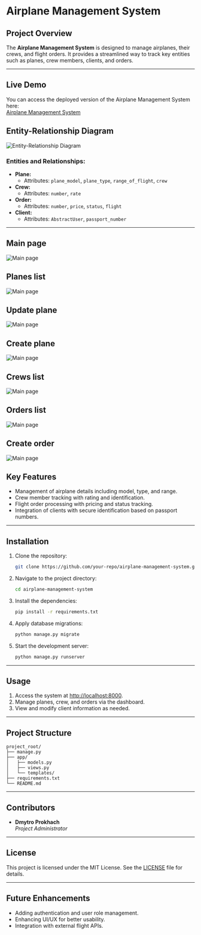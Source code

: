 # Airplane Management System

## Project Overview
The **Airplane Management System** is designed to manage airplanes, their crews, and flight orders. It provides a streamlined way to track key entities such as planes, crew members, clients, and orders.

---
## Live Demo
You can access the deployed version of the Airplane Management System here:  
[Airplane Management System](https://avia-company.onrender.com/)

## Entity-Relationship Diagram
![Entity-Relationship Diagram](templates/diagram.png)

### Entities and Relationships:
- **Plane:**
  - Attributes: `plane_model`, `plane_type`, `range_of_flight`, `crew`
- **Crew:**
  - Attributes: `number`, `rate`
- **Order:**
  - Attributes: `number`, `price`, `status`, `flight`
- **Client:**
  - Attributes: `AbstractUser`, `passport_number`

---
## Main page
![Main page](templates/main.png)

## Planes list
![Main page](templates/planes_list.jpg)

## Update plane
![Main page](templates/update_plane.jpg)

## Create plane
![Main page](templates/create_plane.jpg)

## Crews list
![Main page](templates/crews_list.jpg)

## Orders list
![Main page](templates/orders_list.jpg)

## Create order
![Main page](templates/create_order.png)

## Key Features
- Management of airplane details including model, type, and range.
- Crew member tracking with rating and identification.
- Flight order processing with pricing and status tracking.
- Integration of clients with secure identification based on passport numbers.

---

## Installation
1. Clone the repository:
   ```bash
   git clone https://github.com/your-repo/airplane-management-system.git
   ```
2. Navigate to the project directory:
   ```bash
   cd airplane-management-system
   ```
3. Install the dependencies:
   ```bash
   pip install -r requirements.txt
   ```
4. Apply database migrations:
   ```bash
   python manage.py migrate
   ```
5. Start the development server:
   ```bash
   python manage.py runserver
   ```

---

## Usage
1. Access the system at [http://localhost:8000](http://localhost:8000).
2. Manage planes, crew, and orders via the dashboard.
3. View and modify client information as needed.

---

## Project Structure
```
project_root/
├── manage.py
├── app/
│   ├── models.py
│   ├── views.py
│   └── templates/
├── requirements.txt
└── README.md
```

---

## Contributors
- **Dmytro Prokhach**  
  *Project Administrator*

---

## License
This project is licensed under the MIT License. See the [LICENSE](LICENSE) file for details.

---

## Future Enhancements
- Adding authentication and user role management.
- Enhancing UI/UX for better usability.
- Integration with external flight APIs.


